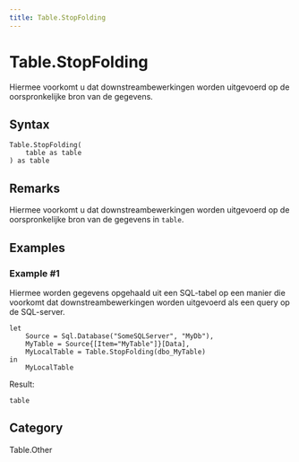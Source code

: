 ```yaml
---
title: Table.StopFolding
---
```


# Table.StopFolding


Hiermee voorkomt u dat downstreambewerkingen worden uitgevoerd op de oorspronkelijke bron van de gegevens.


## Syntax

```powerquery
Table.StopFolding(
    table as table
) as table
```


## Remarks

Hiermee voorkomt u dat downstreambewerkingen worden uitgevoerd op de oorspronkelijke bron van de gegevens in <code>table</code>.


## Examples

### Example #1 
Hiermee worden gegevens opgehaald uit een SQL-tabel op een manier die voorkomt dat downstreambewerkingen worden uitgevoerd als een query op de SQL-server.
```powerquery
let
    Source = Sql.Database("SomeSQLServer", "MyDb"),
    MyTable = Source{[Item="MyTable"]}[Data],
    MyLocalTable = Table.StopFolding(dbo_MyTable)
in
    MyLocalTable
```

Result: 
```powerquery
table
```




## Category
Table.Other
